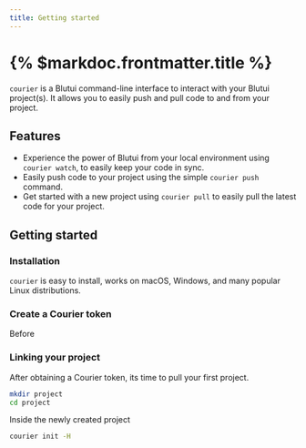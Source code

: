 ```yaml
---
title: Getting started
---
```


# {% $markdoc.frontmatter.title %}

`courier` is a Blutui command-line interface to interact with your Blutui project(s). It allows you to easily push and pull code to and from your project.

## Features

- Experience the power of Blutui from your local environment using `courier watch`, to easily keep your code in sync.
- Easily push code to your project using the simple `courier push` command.
- Get started with a new project using `courier pull` to easily pull the latest code for your project.

## Getting started

### Installation

`courier` is easy to install, works on macOS, Windows, and many popular Linux distributions.

### Create a Courier token

Before

### Linking your project

After obtaining a Courier token, its time to pull your first project.

```bash
mkdir project
cd project
```

Inside the newly created project

```bash
courier init -H
```
